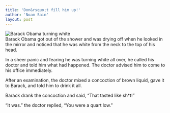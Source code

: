 ```yaml
---
title: 'Don&rsquo;t fill him up!'
author: 'Noam Sain'
layout: post
---
```


![Barack Obama turning white](https://2.bp.blogspot.com/_8aN4krk1nsk/TG_OJPd4_kI/AAAAAAAAAeg/MxN_Xa6KBlo/s1600/ATT00004.jpg)  
Barack Obama got out of the shower and was drying off when he looked in the mirror and noticed that he was white from the neck to the top of his head.  
  
In a sheer panic and fearing he was turning white all over, he called his doctor and told him what had happened. The doctor advised him to come to his office immediately.

After an examination, the doctor mixed a concoction of brown liquid, gave it to Barack, and told him to drink it all.

Barack drank the concoction and said, “That tasted like sh\*t!”

“It was.” the doctor replied, “You were a quart low.”